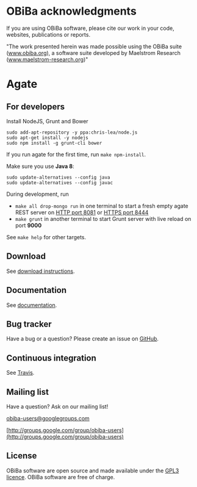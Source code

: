 # OBiBa acknowledgments

If you are using OBiBa software, please cite our work in your code, websites, publications or reports.

"The work presented herein was made possible using the OBiBa suite (www.obiba.org), a  software suite developed by Maelstrom Research (www.maelstrom-research.org)"

# Agate

## For developers

Install NodeJS, Grunt and Bower

```
sudo add-apt-repository -y ppa:chris-lea/node.js
sudo apt-get install -y nodejs
sudo npm install -g grunt-cli bower
```

If you run agate for the first time, run `make npm-install`.

Make sure you use **Java 8**:

```
sudo update-alternatives --config java
sudo update-alternatives --config javac
```

During development, run

* `make all drop-mongo run` in one terminal to start a fresh empty agate REST server on [HTTP port 8081](http://localhost:8081) or [HTTPS port 8444](https://localhost:8444)
* `make grunt` in another terminal to start Grunt server with live reload on port **9000**

See `make help` for other targets.



## Download

See [download instructions](http://www.obiba.org/pages/products/agate/#download).

## Documentation

See [documentation](http://agatedoc.obiba.org).

## Bug tracker

Have a bug or a question? Please create an issue on [GitHub](https://github.com/obiba/agate/issues).

## Continuous integration

See [Travis](https://travis-ci.org/obiba/agate).

## Mailing list

Have a question? Ask on our mailing list!

obiba-users@googlegroups.com

[http://groups.google.com/group/obiba-users](http://groups.google.com/group/obiba-users)


## License

OBiBa software are open source and made available under the [GPL3 licence](http://www.obiba.org/node/62). OBiBa software are free of charge.
